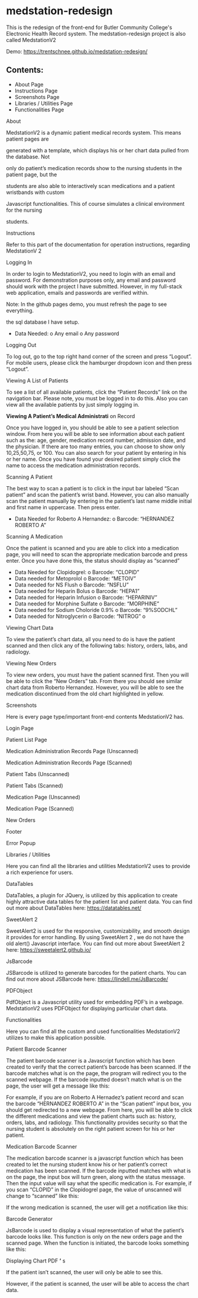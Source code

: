 # medstation-redesign
This is the redesign of the front-end for Butler Community College's Electronic Health Record system. The medstation-redesign project is also called MedstationV2

Demo: https://trentschnee.github.io/medstation-redesign/
## Contents:

- About Page
- Instructions Page
- Screenshots Page
- Libraries / Utilities Page
- Functionalities Page


About

MedstationV2 is a dynamic patient medical records system. This means patient pages are

generated with a template, which displays his or her chart data pulled from the database. Not

only do patient’s medication records show to the nursing students in the patient page, but the

students are also able to interactively scan medications and a patient wristbands with custom

Javascript functionalities. This of course simulates a clinical environment for the nursing

students.


Instructions

Refer to this part of the documentation for operation instructions, regarding MedstationV 2

Logging In

In order to login to MedstationV2, you need to login with an email and password. For
demonstration purposes only, any email and password should work with the project I have
submitted. However, in my full-stack web application, emails and passwords are verified within.

Note: In the github pages demo, you must refresh the page to see everything.


the sql database I have setup.

- Data Needed:
    o Any email
    o Any password

Logging Out

To log out, go to the top right hand corner of the screen and press “Logout”. For mobile users,
please click the hamburger dropdown icon and then press “Logout”.

Viewing A List of Patients

To see a list of all available patients, click the “Patient Records” link on the navigation bar.
Please note, you must be logged in to do this. Also you can view all the available patients by just
simply logging in.

**Viewing A Patient’s Medical Administrati** on Record

Once you have logged in, you should be able to see a patient selection window. From here you
will be able to see information about each patient such as the: age, gender, medication record
number, admission date, and the physician. If there are too many entries, you can choose to show
only 10,25,50,75, or 100. You can also search for your patient by entering in his or her name.
Once you have found your desired patient simply click the name to access the medication
administration records.

Scanning A Patient

The best way to scan a patient is to click in the input bar labeled “Scan patient” and scan the
patient’s wrist band. However, you can also manually scan the patient manually by entering in
the patient’s last name middle initial and first name in uppercase. Then press enter.

- Data Needed for Roberto A Hernandez:
    o Barcode: “HERNANDEZ ROBERTO A”


Scanning A Medication

Once the patient is scanned and you are able to click into a medication page, you will need to
scan the appropriate medication barcode and press enter. Once you have done this, the status
should display as “scanned”

- Data Needed for Clopidogrel:
    o Barcode: “CLOPID”
- Data needed for Metoprolol
    o Barcode: “METOIV”
- Data needed for NS Flush
    o Barcode: “NSFLU”
- Data needed for Heparin Bolus
    o Barcode: “HEPA1”
- Data needed for Heparin Infusion
    o Barcode: “HEPARINIV”
- Data needed for Morphine Sulfate
    o Barcode: “MORPHINE”
- Data needed for Sodium Choloride 0.9%
    o Barcode: “9%SODCHL”
- Data needed for Nitroglycerin
    o Barcode: “NITROG”
    o

Viewing Chart Data

To view the patient’s chart data, all you need to do is have the patient scanned and then click any
of the following tabs: history, orders, labs, and radiology.

Viewing New Orders

To view new orders, you must have the patient scanned first. Then you will be able to click the
“New Orders” tab. From there you should see similar chart data from Roberto Hernandez.
However, you will be able to see the medication discontinued from the old chart highlighted in
yellow.


Screenshots

Here is every page type/important front-end contents MedstationV2 has.

Login Page

Patient List Page

Medication Administration Records Page (Unscanned)


Medication Administration Records Page (Scanned)

Patient Tabs (Unscanned)

Patient Tabs (Scanned)


Medication Page (Unscanned)

Medication Page (Scanned)

New Orders

Footer


Error Popup


Libraries / Utilities

Here you can find all the libraries and utilities MedstationV2 uses to provide a rich experience
for users.

DataTables

DataTables, a plugin for JQuery, is utilized by this application to create highly attractive data
tables for the patient list and patient data. You can find out more about DataTables here:
https://datatables.net/

SweetAlert 2

SweetAlert2 is used for the responsive, customizability, and smooth design it provides for error
handling. By using SweetAlert 2 , we do not have the old alert() Javascript interface. You can find
out more about SweetAlert 2 here: https://sweetalert2.github.io/

JsBarcode

JSBarcode is utilized to generate barcodes for the patient charts. You can find out more about
JSBarcode here: https://lindell.me/JsBarcode/

PDFObject

PdfObject is a Javascript utility used for embedding PDF’s in a webpage. MedstationV2 uses
PDFObject for displaying particular chart data.


Functionalities

Here you can find all the custom and used functionalities MedstationV2 utilizes to make this
application possible.

Patient Barcode Scanner

The patient barcode scanner is a Javascript function which has been created to verify that the
correct patient’s barcode has been scanned. If the barcode matches what is on the page, the
program will redirect you to the scanned webpage. If the barcode inputted doesn’t match what is
on the page, the user will get a message like this:

For example, if you are on Roberto A Hernadez’s patient record and scan the barcode
“HERNANDEZ ROBERTO A” in the “Scan patient” input box, you should get redirected to a
new webpage. From here, you will be able to click the different medications and view the patient
charts such as: history, orders, labs, and radiology. This functionality provides security so that
the nursing student is absolutely on the right patient screen for his or her patient.

Medication Barcode Scanner

The medication barcode scanner is a javascript function which has been created to let the nursing
student know his or her patient’s correct medication has been scanned. If the barcode inputted
matches with what is on the page, the input box will turn green, along with the status message.
Then the input value will say what the specific medication is. For example, if you scan
“CLOPID” in the Clopidogrel page, the value of unscanned will change to “scanned” like this:


If the wrong medication is scanned, the user will get a notification like this:

Barcode Generator

JsBarcode is used to display a visual representation of what the patient’s barcode looks like. This
function is only on the new orders page and the scanned page. When the function is initiated, the
barcode looks something like this:


Displaying Chart PDF **’** s

If the patient isn’t scanned, the user will only be able to see this.

However, if the patient is scanned, the user will be able to access the chart data.


